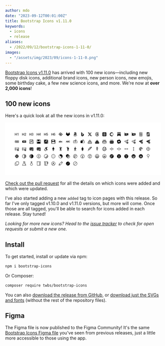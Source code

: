 ```yaml
---
author: mdo
date: "2023-09-12T00:01:00Z"
title: Bootstrap Icons v1.11.0
keywords:
  - icons
  - release
aliases:
  - /2022/09/12/bootstrap-icons-1-11-0/
images:
  - "/assets/img/2023/09/icons-1-11-0.png"
---
```


[Bootstrap Icons v1.11.0](https://icons.getbootstrap.com) has arrived with 100 new icons—including new floppy disk icons, additional brand icons, new person icons, new emojis, some birthday cake, a few new science icons, and more. We're now at **over 2,000 icons**!

## 100 new icons

Here's a quick look at all the new icons in v1.11.0:

![New icons in v1.11.0](/assets/img/2023/09/icons-1-11-0.png)

[Check out the pull request](https://github.com/twbs/icons/pull/1792) for all the details on which icons were added and which were updated.

I've also started adding a new `added` tag to icon pages with this release. So far I've only tagged v1.10.0 and v1.11.0 versions, but more will come. Once those are all tagged, you'll be able to search for icons added in each release. Stay tuned!

*Looking for more new icons? Head to the [issue tracker](https://github.com/twbs/icons/issues) to check for open requests or submit a new one.*

## Install

To get started, install or update via npm:

```sh
npm i bootstrap-icons
```

Or Composer:

```sh
composer require twbs/bootstrap-icons
```

You can also [download the release from GitHub](https://github.com/twbs/icons/releases/tag/v1.11.0), or [download just the SVGs and fonts](https://github.com/twbs/icons/releases/download/v1.9.0/bootstrap-icons-1.11.0.zip) (without the rest of the repository files).

## Figma

The Figma file is now published to the Figma Community! It's the same [Bootstrap Icons Figma file](https://www.figma.com/community/file/1042482994486402696/Bootstrap-Icons) you've seen from previous releases, just a little more accessible to those using the app.
